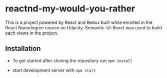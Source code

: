 # reactnd-my-would-you-rather

This is a project powered by React and Redux built while enrolled in the React Nanodegree course on Udacity.
Semantic-Ui-React was used to build each views in the project.

## Installation

* To get started after cloning the repository
  run `npm install`

* start development server with `npm start`
